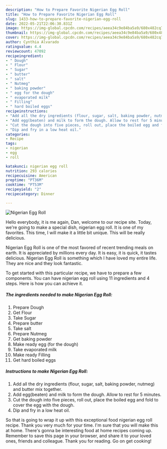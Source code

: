 ```yaml
---
description: "How to Prepare Favorite Nigerian Egg Roll"
title: "How to Prepare Favorite Nigerian Egg Roll"
slug: 1433-how-to-prepare-favorite-nigerian-egg-roll
date: 2022-05-21T22:06:30.831Z
image: https://img-global.cpcdn.com/recipes/aeea34c9e84ba5a9/680x482cq70/nigerian-egg-roll-recipe-main-photo.jpg
thumbnail: https://img-global.cpcdn.com/recipes/aeea34c9e84ba5a9/680x482cq70/nigerian-egg-roll-recipe-main-photo.jpg
cover: https://img-global.cpcdn.com/recipes/aeea34c9e84ba5a9/680x482cq70/nigerian-egg-roll-recipe-main-photo.jpg
author: Cynthia Alvarado
ratingvalue: 4.4
reviewcount: 47092
recipeingredient:
- " Dough"
- " Flour"
- " Sugar"
- " butter"
- " salt"
- " Nutmeg"
- " baking powder"
- " egg for the dough"
- " evaporated milk"
- " Filling"
- " hard boiled eggs"
recipeinstructions:
- "Add all the dry ingredients (flour, sugar, salt, baking powder, nutmeg) and butter mix together."
- "Add egg(beaten) and milk to form the dough. Allow to rest for 5 minutes."
- "Cut the dough into five pieces, roll out, place the boiled egg and fold to cover the egg with the dough."
- "Dip and fry in a low heat oil."
categories:
- Recipe
tags:
- nigerian
- egg
- roll

katakunci: nigerian egg roll 
nutrition: 293 calories
recipecuisine: American
preptime: "PT36M"
cooktime: "PT53M"
recipeyield: "2"
recipecategory: Dinner

---
```



![Nigerian Egg Roll](https://img-global.cpcdn.com/recipes/aeea34c9e84ba5a9/680x482cq70/nigerian-egg-roll-recipe-main-photo.jpg)

Hello everybody, it is me again, Dan, welcome to our recipe site. Today, we're going to make a special dish, nigerian egg roll. It is one of my favorites. This time, I will make it a little bit unique. This will be really delicious.

Nigerian Egg Roll is one of the most favored of recent trending meals on earth. It is appreciated by millions every day. It is easy, it is quick, it tastes delicious. Nigerian Egg Roll is something which I have loved my entire life. They are nice and they look fantastic.




To get started with this particular recipe, we have to prepare a few components. You can have nigerian egg roll using 11 ingredients and 4 steps. Here is how you can achieve it.

<!--inarticleads1-->

##### The ingredients needed to make Nigerian Egg Roll:

1. Prepare  Dough
1. Get  Flour
1. Take  Sugar
1. Prepare  butter
1. Take  salt
1. Prepare  Nutmeg
1. Get  baking powder
1. Make ready  egg (for the dough)
1. Take  evaporated milk
1. Make ready  Filling
1. Get  hard boiled eggs




<!--inarticleads2-->

##### Instructions to make Nigerian Egg Roll:

1. Add all the dry ingredients (flour, sugar, salt, baking powder, nutmeg) and butter mix together.
1. Add egg(beaten) and milk to form the dough. Allow to rest for 5 minutes.
1. Cut the dough into five pieces, roll out, place the boiled egg and fold to cover the egg with the dough.
1. Dip and fry in a low heat oil.




So that is going to wrap it up with this exceptional food nigerian egg roll recipe. Thank you very much for your time. I'm sure that you will make this at home. There's gonna be interesting food at home recipes coming up. Remember to save this page in your browser, and share it to your loved ones, friends and colleague. Thank you for reading. Go on get cooking!
